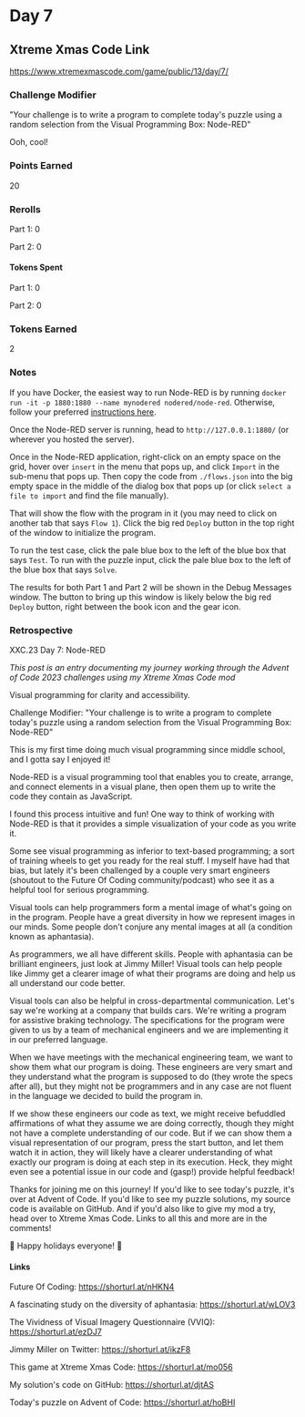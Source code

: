 # Day 7

## Xtreme Xmas Code Link

https://www.xtremexmascode.com/game/public/13/day/7/

### Challenge Modifier

"Your challenge is to write a program to complete today's puzzle using a random selection from the Visual Programming Box: Node-RED"

Ooh, cool!

### Points Earned

20

### Rerolls

Part 1: 0

Part 2: 0

#### Tokens Spent

Part 1: 0

Part 2: 0

### Tokens Earned

2

### Notes

If you have Docker, the easiest way to run Node-RED is by running `docker run -it -p 1880:1880 --name mynodered nodered/node-red`. Otherwise, follow your preferred [instructions here](https://nodered.org/docs/getting-started/local).

Once the Node-RED server is running, head to `http://127.0.0.1:1880/` (or wherever you hosted the server).

Once in the Node-RED application, right-click on an empty space on the grid, hover over `insert` in the menu that pops up, and click `Import` in the sub-menu that pops up. Then copy the code from `./flows.json` into the big empty space in the middle of the dialog box that pops up (or click `select a file to import` and find the file manually).

That will show the flow with the program in it (you may need to click on another tab that says `Flow 1`). Click the big red `Deploy` button in the top right of the window to initialize the program.

To run the test case, click the pale blue box to the left of the blue box that says `Test`. To run with the puzzle input, click the pale blue box to the left of the blue box that says `Solve`.

The results for both Part 1 and Part 2 will be shown in the Debug Messages window. The button to bring up this window is likely below the big red `Deploy` button, right between the book icon and the gear icon.

### Retrospective

XXC.23 Day 7: Node-RED

*This post is an entry documenting my journey working through the Advent of Code 2023 challenges using my Xtreme Xmas Code mod*

Visual programming for clarity and accessibility.

Challenge Modifier: "Your challenge is to write a program to complete today's puzzle using a random selection from the Visual Programming Box: Node-RED"

This is my first time doing much visual programming since middle school, and I gotta say I enjoyed it!

Node-RED is a visual programming tool that enables you to create, arrange, and connect elements in a visual plane, then open them up to write the code they contain as JavaScript.

I found this process intuitive and fun! One way to think of working with Node-RED is that it provides a simple visualization of your code as you write it.

Some see visual programming as inferior to text-based programming; a sort of training wheels to get you ready for the real stuff. I myself have had that bias, but lately it's been challenged by a couple very smart engineers (shoutout to the Future Of Coding community/podcast) who see it as a helpful tool for serious programming.

Visual tools can help programmers form a mental image of what's going on in the program. People have a great diversity in how we represent images in our minds. Some people don't conjure any mental images at all (a condition known as aphantasia).

As programmers, we all have different skills. People with aphantasia can be brilliant engineers, just look at Jimmy Miller! Visual tools can help people like Jimmy get a clearer image of what their programs are doing and help us all understand our code better.

Visual tools can also be helpful in cross-departmental communication. Let's say we're working at a company that builds cars. We're writing a program for assistive braking technology. The specifications for the program were given to us by a team of mechanical engineers and we are implementing it in our preferred language.

When we have meetings with the mechanical engineering team, we want to show them what our program is doing. These engineers are very smart and they understand what the program is supposed to do (they wrote the specs after all), but they might not be programmers and in any case are not fluent in the language we decided to build the program in.

If we show these engineers our code as text, we might receive befuddled affirmations of what they assume we are doing correctly, though they might not have a complete understanding of our code. But if we can show them a visual representation of our program, press the start button, and let them watch it in action, they will likely have a clearer understanding of what exactly our program is doing at each step in its execution. Heck, they might even see a potential issue in our code and (gasp!) provide helpful feedback!

Thanks for joining me on this journey! If you'd like to see today's puzzle, it's over at Advent of Code. If you'd like to see my puzzle solutions, my source code is available on GitHub. And if you'd also like to give my mod a try, head over to Xtreme Xmas Code. Links to all this and more are in the comments!

🎄 Happy holidays everyone! 🎄

#### Links

Future Of Coding: https://shorturl.at/nHKN4

A fascinating study on the diversity of aphantasia: https://shorturl.at/wLOV3

The Vividness of Visual Imagery Questionnaire (VVIQ): https://shorturl.at/ezDJ7

Jimmy Miller on Twitter: https://shorturl.at/ikzF8

This game at Xtreme Xmas Code: https://shorturl.at/mo056

My solution's code on GitHub: https://shorturl.at/djtAS

Today's puzzle on Advent of Code: https://shorturl.at/hoBHI
